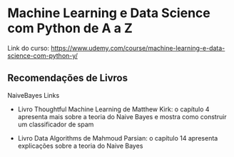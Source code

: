 # Machine Learning e Data Science com Python de A a Z

Link do curso:
https://www.udemy.com/course/machine-learning-e-data-science-com-python-y/

## Recomendações de Livros

NaiveBayes Links

+ Livro Thoughtful Machine Learning de Matthew Kirk: o capítulo 4 apresenta mais sobre a teoria do 
Naive Bayes  e mostra como construir um classificador de spam

+ Livro Data Algorithms de Mahmoud Parsian: o capítulo 14 apresenta explicações sobre a teoria do Naive Bayes



